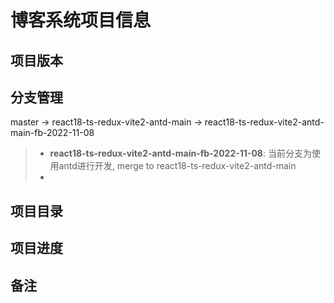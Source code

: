 # 博客系统项目信息

## 项目版本


## 分支管理

master -> react18-ts-redux-vite2-antd-main -> react18-ts-redux-vite2-antd-main-fb-2022-11-08

> * **react18-ts-redux-vite2-antd-main-fb-2022-11-08**: 当前分支为使用antd进行开发, merge to react18-ts-redux-vite2-antd-main
> * 

## 项目目录



## 项目进度




## 备注